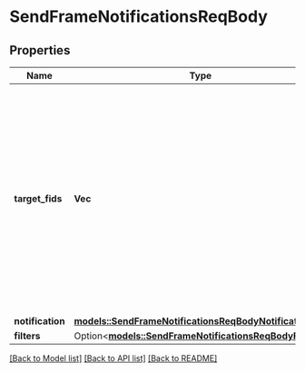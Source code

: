 # SendFrameNotificationsReqBody

## Properties

Name | Type | Description | Notes
------------ | ------------- | ------------- | -------------
**target_fids** | **Vec<i32>** | An array of target FIDs to whom the notifications should be sent. Each FID must be a positive integer. Pass an empty array to send notifications to all FIDs with notifications enabled for the mini app. | 
**notification** | [**models::SendFrameNotificationsReqBodyNotification**](SendFrameNotificationsReqBody_notification.md) |  | 
**filters** | Option<[**models::SendFrameNotificationsReqBodyFilters**](SendFrameNotificationsReqBody_filters.md)> |  | [optional]

[[Back to Model list]](../README.md#documentation-for-models) [[Back to API list]](../README.md#documentation-for-api-endpoints) [[Back to README]](../README.md)



